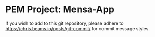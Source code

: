# PEM Project: Mensa-App


If you wish to add to this git repository, please adhere to 
https://chris.beams.io/posts/git-commit/
for commit message styles.